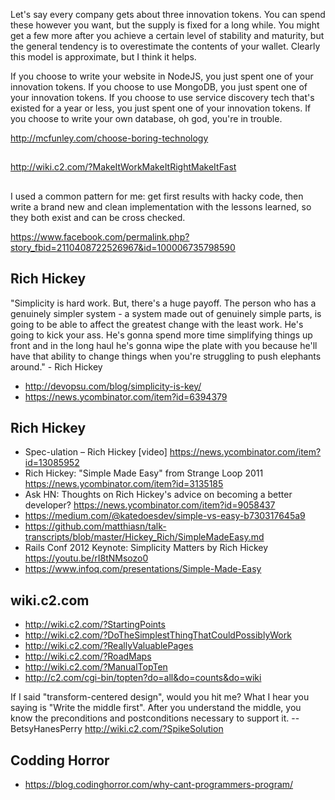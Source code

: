Let's say every company gets about three innovation tokens. You can spend these however you want, but the supply is fixed for a long while. You might get a few more after you achieve a certain level of stability and maturity, but the general tendency is to overestimate the contents of your wallet. Clearly this model is approximate, but I think it helps.

If you choose to write your website in NodeJS, you just spent one of your innovation tokens. If you choose to use MongoDB, you just spent one of your innovation tokens. If you choose to use service discovery tech that's existed for a year or less, you just spent one of your innovation tokens. If you choose to write your own database, oh god, you're in trouble.

http://mcfunley.com/choose-boring-technology

##

http://wiki.c2.com/?MakeItWorkMakeItRightMakeItFast

##

I used a common pattern for me: get first results with hacky code, then write a brand new and clean implementation with the lessons learned, so they both exist and can be cross checked.

https://www.facebook.com/permalink.php?story_fbid=2110408722526967&id=100006735798590

## Rich Hickey

"Simplicity is hard work. But, there's a huge payoff. The person who has a genuinely simpler system - a system made out of genuinely simple parts, is going to be able to affect the greatest change with the least work. He's going to kick your ass. He's gonna spend more time simplifying things up front and in the long haul he's gonna wipe the plate with you because he'll have that ability to change things when you're struggling to push elephants around." - Rich Hickey

- http://devopsu.com/blog/simplicity-is-key/
- https://news.ycombinator.com/item?id=6394379

## Rich Hickey

- Spec-ulation – Rich Hickey [video] https://news.ycombinator.com/item?id=13085952
- Rich Hickey: "Simple Made Easy" from Strange Loop 2011 https://news.ycombinator.com/item?id=3135185
- Ask HN: Thoughts on Rich Hickey's advice on becoming a better developer? https://news.ycombinator.com/item?id=9058437
- https://medium.com/@katedoesdev/simple-vs-easy-b730317645a9
- https://github.com/matthiasn/talk-transcripts/blob/master/Hickey_Rich/SimpleMadeEasy.md
- Rails Conf 2012 Keynote: Simplicity Matters by Rich Hickey https://youtu.be/rI8tNMsozo0
- https://www.infoq.com/presentations/Simple-Made-Easy

## wiki.c2.com

- http://wiki.c2.com/?StartingPoints
- http://wiki.c2.com/?DoTheSimplestThingThatCouldPossiblyWork
- http://wiki.c2.com/?ReallyValuablePages
- http://wiki.c2.com/?RoadMaps
- http://wiki.c2.com/?ManualTopTen
- http://c2.com/cgi-bin/topten?do=all&do=counts&do=wiki

If I said "transform-centered design", would you hit me? What I hear you saying is "Write the middle first". After you understand the middle, you know the preconditions and postconditions necessary to support it. -- BetsyHanesPerry
http://wiki.c2.com/?SpikeSolution

## Codding Horror

- https://blog.codinghorror.com/why-cant-programmers-program/